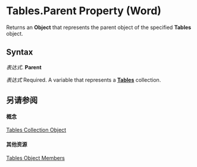 
# Tables.Parent Property (Word)

Returns an  **Object** that represents the parent object of the specified **Tables** object.


## Syntax

 _表达式_. **Parent**

 _表达式_ Required. A variable that represents a **[Tables](068a3d0f-0b19-3927-cb0a-7fb0d0fd8e52.md)** collection.


## 另请参阅


#### 概念


[Tables Collection Object](068a3d0f-0b19-3927-cb0a-7fb0d0fd8e52.md)
#### 其他资源


[Tables Object Members](http://msdn.microsoft.com/library/8bde1cd9-9175-d49c-52e4-fa4e59ec8c13%28Office.15%29.aspx)